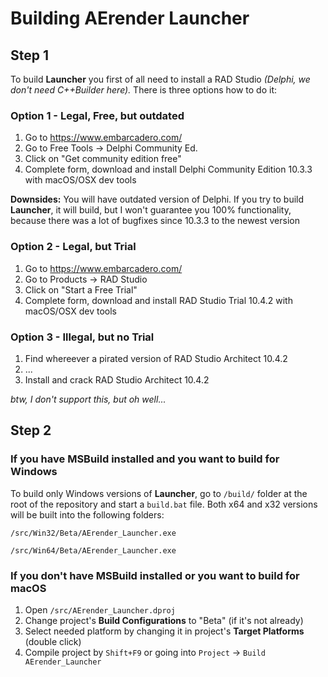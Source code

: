 # Building AErender Launcher
## Step 1
To build **Launcher** you first of all need to install a RAD Studio *(Delphi, we don't need C++Builder here).* There is three options how to do it:
### Option 1 - Legal, Free, but outdated
1) Go to https://www.embarcadero.com/
2) Go to Free Tools -> Delphi Community Ed.
3) Click on "Get community edition free"
4) Complete form, download and install Delphi Community Edition 10.3.3 with macOS/OSX dev tools

**Downsides:** You will have outdated version of Delphi. If you try to build **Launcher**, it will build, but I won't guarantee you 100% functionality, because there was a lot of bugfixes since 10.3.3 to the newest version

### Option 2 - Legal, but Trial
1) Go to https://www.embarcadero.com/
2) Go to Products -> RAD Studio
3) Click on "Start a Free Trial"
4) Complete form, download and install RAD Studio Trial 10.4.2 with macOS/OSX dev tools

### Option 3 - Illegal, but no Trial
1) Find whereever a pirated version of RAD Studio Architect 10.4.2 
2) ...
3) Install and crack RAD Studio Architect 10.4.2

*btw, I don't support this, but oh well...*

## Step 2
### If you have MSBuild installed and you want to build for Windows
To build only Windows versions of **Launcher**, go to `/build/` folder at the root of the repository and start a `build.bat` file. Both x64 and x32 versions will be built into the following folders:
```text
/src/Win32/Beta/AErender_Launcher.exe
```
```text
/src/Win64/Beta/AErender_Launcher.exe
```

### If you don't have MSBuild installed or you want to build for macOS
1) Open `/src/AErender_Launcher.dproj`
2) Change project's **Build Configurations** to "Beta" (if it's not already)
3) Select needed platform by changing it in project's **Target Platforms** (double click)
4) Compile project by `Shift+F9` or going into `Project` -> `Build AErender_Launcher`